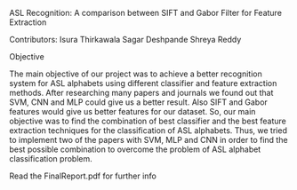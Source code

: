 ASL Recognition: A comparison between SIFT and Gabor Filter for Feature Extraction

Contributors: Isura Thirkawala
              Sagar Deshpande
              Shreya Reddy

Objective

The main objective of our project was to achieve a better recognition system for ASL alphabets
using different classifier and feature extraction methods. After researching many papers and
journals we found out that SVM, CNN and MLP could give us a better result. Also SIFT and
Gabor features would give us better features for our dataset. So, our main objective was to find
the combination of best classifier and the best feature extraction techniques for the
classification of ASL alphabets. Thus, we tried to implement two of the papers with SVM,
MLP and CNN in order to find the best possible combination to overcome the problem of ASL
alphabet classification problem.

Read the FinalReport.pdf for further info
